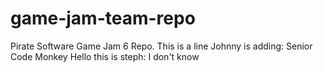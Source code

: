 # game-jam-team-repo
Pirate Software Game Jam 6 Repo.
This is a line Johnny is adding: Senior Code Monkey
Hello this is steph: I don't know 
